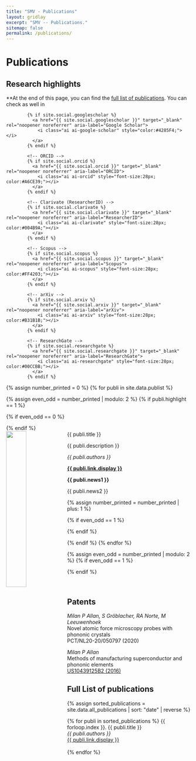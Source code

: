 ```yaml
---
title: "SMV - Publications"
layout: gridlay
excerpt: "SMV -- Publications."
sitemap: false
permalink: /publications/
---
```



# Publications

## Research highlights

**At the end of this page, you can find the [full list of publications](#full-list-of-publications). You can check as well in 
<!-- Google Scholar -->
            {% if site.social.googlescholar %}
              <a href="{{ site.social.googlescholar }}" target="_blank" rel="noopener noreferrer" aria-label="Google Scholar">
                <i class="ai ai-google-scholar" style="color:#4285F4;"></i>
              </a>
            {% endif %}

            <!-- ORCID -->
            {% if site.social.orcid %}
              <a href="{{ site.social.orcid }}" target="_blank" rel="noopener noreferrer" aria-label="ORCID">
                <i class="ai ai-orcid" style="font-size:28px; color:#A6CE39;"></i>
              </a>
            {% endif %}

            <!-- Clarivate (ResearcherID) -->
            {% if site.social.clarivate %}
              <a href="{{ site.social.clarivate }}" target="_blank" rel="noopener noreferrer" aria-label="ResearcherID">
                <i class="ai ai-clarivate" style="font-size:28px; color:#004B9A;"></i>
              </a>
            {% endif %}

            <!-- Scopus -->
            {% if site.social.scopus %}
              <a href="{{ site.social.scopus }}" target="_blank" rel="noopener noreferrer" aria-label="Scopus">
                <i class="ai ai-scopus" style="font-size:28px; color:#FF4203;"></i>
              </a>
            {% endif %}

            <!-- arXiv -->
            {% if site.social.arxiv %}
              <a href="{{ site.social.arxiv }}" target="_blank" rel="noopener noreferrer" aria-label="arXiv">
                <i class="ai ai-arxiv" style="font-size:28px; color:#B31B1B;"></i>
              </a>
            {% endif %}

            <!-- ResearchGate -->
            {% if site.social.researchgate %}
              <a href="{{ site.social.researchgate }}" target="_blank" rel="noopener noreferrer" aria-label="ResearchGate">
                <i class="ai ai-researchgate" style="font-size:28px; color:#00CCBB;"></i>
              </a>
            {% endif %}


{% assign number_printed = 0 %}
{% for publi in site.data.publist %}

{% assign even_odd = number_printed | modulo: 2 %}
{% if publi.highlight == 1 %}

{% if even_odd == 0 %}
<div class="row">
{% endif %}

<div class="col-sm-6 clearfix">
 <div class="well">
  <pubtit>{{ publi.title }}</pubtit>
  <img src="{{ site.url }}{{ site.baseurl }}/images/pubpic/{{ publi.image }}" class="img-responsive" width="33%" style="float: left" />
  <p>{{ publi.description }}</p>
  <p><em>{{ publi.authors }}</em></p>
  <p><strong><a href="{{ publi.link.url }}">{{ publi.link.display }}</a></strong></p>
  <p class="text-danger"><strong> {{ publi.news1 }}</strong></p>
  <p> {{ publi.news2 }}</p>
 </div>
</div>

{% assign number_printed = number_printed | plus: 1 %}

{% if even_odd == 1 %}
</div>
{% endif %}

{% endif %}
{% endfor %}

{% assign even_odd = number_printed | modulo: 2 %}
{% if even_odd == 1 %}
</div>
{% endif %}

<p> &nbsp; </p>


## Patents
<em>Milan P Allan, S Gröblacher, RA Norte, M Leeuwenhoek</em><br />Novel atomic force microscopy probes with phononic crystals<br /> PCT/NL20-20/050797 (2020)

<em>Milan P Allan</em><br /> Methods of manufacturing superconductor and phononic elements <br /> <a href="https://patents.google.com/patent/US10439125B2/en?inventor=Milan+ALLAN&oq=inventor:(Milan+ALLAN)">US10439125B2 (2016)</a>

## Full List of publications

{% assign sorted_publications = site.data.all_publications | sort: "date" | reverse %}

{% for publi in sorted_publications %}
  {{ forloop.index }}. {{ publi.title }} <br />
  <em>{{ publi.authors }}</em><br />
  <a href="{{ publi.link.url }}">{{ publi.link.display }}</a><br /><br />
{% endfor %}

